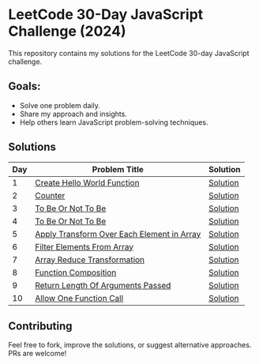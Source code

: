 # LeetCode 30-Day JavaScript Challenge (2024)  
This repository contains my solutions for the LeetCode 30-day JavaScript challenge.  

## Goals:  
- Solve one problem daily.  
- Share my approach and insights.  
- Help others learn JavaScript problem-solving techniques.  

## Solutions  
| Day | Problem Title | Solution |  
|-----|---------------|----------|  
| 1   | [Create Hello World Function](https://leetcode.com/problems/create-hello-world-function/) | [Solution](Day01/prog.js) |    
| 2   | [Counter](https://leetcode.com/problems/counter/) | [Solution](Day02/prog.js) |    
| 3   | [To Be Or Not To Be](https://leetcode.com/problems/to-be-or-not-to-be/) | [Solution](Day03/prog.js) |    
| 4   | [To Be Or Not To Be](https://leetcode.com/problems/counter-ii/) | [Solution](Day04/prog.js) |    
| 5   | [Apply Transform Over Each Element in Array](https://leetcode.com/problems/apply-transform-over-each-element-in-array/) | [Solution](Day05/prog.js) |    
| 6   | [Filter Elements From Array](https://leetcode.com/problems/filter-elements-from-array) | [Solution](Day06/prog.js) |    
| 7   | [Array Reduce Transformation](leetcode.com/problems/array-reduce-transformation) | [Solution](Day07/prog.js) |    
| 8   | [Function Composition](https://leetcode.com/problems/function-composition) | [Solution](Day08/prog.js) |    
| 9   | [Return Length Of Arguments Passed](https://leetcode.com/problems/return-length-of-arguments-passed) | [Solution](Day09/prog.js) |    
| 10   | [Allow One Function Call](https://leetcode.com/problems/allow-one-function-call) | [Solution](Day10/prog.js) |    

## Contributing  
Feel free to fork, improve the solutions, or suggest alternative approaches. PRs are welcome!  
